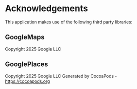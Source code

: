 # Acknowledgements
This application makes use of the following third party libraries:

## GoogleMaps

Copyright 2025 Google LLC

## GooglePlaces

Copyright 2025 Google LLC
Generated by CocoaPods - https://cocoapods.org
